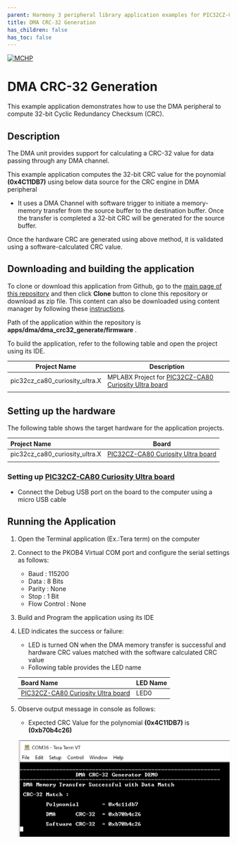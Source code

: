 ```yaml
---
parent: Harmony 3 peripheral library application examples for PIC32CZ-CA80 family
title: DMA CRC-32 Generation
has_children: false
has_toc: false
---
```


[![MCHP](https://www.microchip.com/ResourcePackages/Microchip/assets/dist/images/logo.png)](https://www.microchip.com)

# DMA CRC-32 Generation

This example application demonstrates how to use the DMA peripheral to compute 32-bit Cyclic Redundancy Checksum (CRC).

## Description

The DMA unit provides support for calculating a CRC-32 value for data passing through any DMA channel.

This example application computes the 32-bit CRC value for the poynomial **(0x4C11DB7)** using below data source for the CRC engine in DMA peripheral

 - It uses a DMA Channel with software trigger to initiate a memory-memory transfer from the source buffer to the destination buffer. Once the transfer is completed a 32-bit CRC will be generated for the source buffer.

Once the hardware CRC are generated using above method, it is validated using a software-calculated CRC value.

## Downloading and building the application

To clone or download this application from Github, go to the [main page of this repository](https://github.com/Microchip-MPLAB-Harmony/csp_apps_pic32cz_ca) and then click **Clone** button to clone this repository or download as zip file.
This content can also be downloaded using content manager by following these [instructions](https://github.com/Microchip-MPLAB-Harmony/contentmanager/wiki).

Path of the application within the repository is **apps/dma/dma_crc32_generate/firmware** .

To build the application, refer to the following table and open the project using its IDE.

| Project Name      | Description                                    |
| ----------------- | ---------------------------------------------- |
| pic32cz_ca80_curiosity_ultra.X    | MPLABX Project for [PIC32CZ-CA80 Curiosity Ultra board](https://www.microchip.com/developmenttools/ProductDetails/)|
|||

## Setting up the hardware

The following table shows the target hardware for the application projects.

| Project Name| Board|
|:---------|:---------:|
| pic32cz_ca80_curiosity_ultra.X    | [PIC32CZ-CA80 Curiosity Ultra board](https://www.microchip.com/developmenttools/ProductDetails/)|
|||

### Setting up [PIC32CZ-CA80 Curiosity Ultra board](https://www.microchip.com/developmenttools/ProductDetails/)

- Connect the Debug USB port on the board to the computer using a micro USB cable

## Running the Application

1. Open the Terminal application (Ex.:Tera term) on the computer
2. Connect to the PKOB4 Virtual COM port and configure the serial settings as follows:
    - Baud : 115200
    - Data : 8 Bits
    - Parity : None
    - Stop : 1 Bit
    - Flow Control : None
3. Build and Program the application using its IDE
4. LED indicates the success or failure:
    - LED is turned ON when the DMA memory transfer is successful and hardware CRC values matched with the software calculated CRC value
    - Following table provides the LED name

    | Board Name | LED Name |
    |------------| -------- |
    |[PIC32CZ-CA80 Curiosity Ultra board](https://www.microchip.com/developmenttools/ProductDetails/) | LED0 |

5. Observe output message in console as follows:
    - Expected CRC Value for the polynomial **(0x4C11DB7)** is **(0xb70b4c26)**

    ![output](images/output_dmac_crc32_generate.png)
